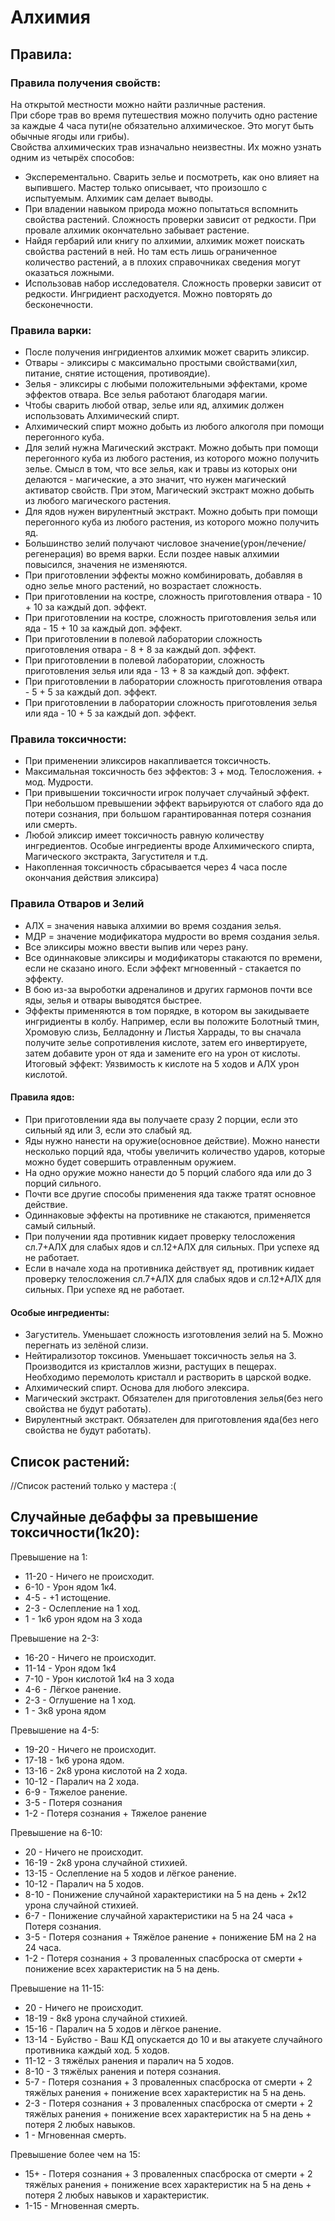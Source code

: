 # Алхимия

## Правила:

### Правила получения свойств:
На открытой местности можно найти различные растения.   
При сборе трав во время путешествия можно получить одно растение за каждые 4 часа пути(не обязательно алхимическое. Это могут быть обычные ягоды или грибы).  
Свойства алхимических трав изначально неизвестны. Их можно узнать одним из четырёх способов:
- Эксперементально. Сварить зелье и посмотреть, как оно влияет на выпившего. Мастер только описывает, что произошло с испытуемым. Алхимик сам делает выводы.
- При владении навыком природа можно попытаться вспомнить свойства растений. Сложность проверки зависит от редкости. При провале алхимик окончательно забывает растение.
- Найдя гербарий или книгу по алхимии, алхимик может поискать свойства растений в ней. Но там есть лишь ограниченное количество растений, а в плохих справочниках сведения могут оказаться ложными.
- Использовав набор исследователя. Сложность проверки зависит от редкости. Ингридиент расходуется. Можно повторять до бесконечности.

### Правила варки:
- После получения ингридиентов алхимик может сварить эликсир.
- Отвары - эликсиры с максимально простыми свойствами(хил, питание, снятие истощения, противоядие).
- Зелья - эликсиры с любыми положительными эффектами, кроме эффектов отвара. Все зелья работают благодаря магии.
- Чтобы сварить любой отвар, зелье или яд, алхимик должен использовать Алхимический спирт.
- Алхимический спирт можно добыть из любого алкоголя при помощи перегонного куба.
- Для зелий нужна Магический экстракт. Можно добыть при помощи перегонного куба из любого растения, из которого можно получить зелье. Смысл в том, что все зелья, как и травы из которых они делаются - магические, а это значит, что нужен магический активатор свойств. При этом, Магический экстракт можно добыть из любого магического растения.
- Для ядов нужен вирулентный экстракт. Можно добыть при помощи перегонного куба из любого растения, из которого можно получить яд.
- Большинство зелий получают числовое значение(урон/лечение/регенерация) во время варки. Если поздее навык алхимии повысился, значения не изменяются.
- При приготовлении эффекты можно комбинировать, добавляя в одно зелье много растений, но возрастает сложность.
- При приготовлении на костре, сложность приготовления отвара - 10 + 10 за каждый доп. эффект.
- При приготовлении на костре, сложность приготовления зелья или яда - 15 + 10 за каждый доп. эффект.
- При приготовлении в полевой лаборатории сложность приготовления отвара - 8 + 8 за каждый доп. эффект.
- При приготовлении в полевой лаборатории, сложность приготовления зелья или яда - 13 + 8 за каждый доп. эффект.
- При приготовлении в лаборатории сложность приготовления отвара - 5 + 5 за каждый доп. эффект.
- При приготовлении в лаборатории сложность приготовления зелья или яда - 10 + 5 за каждый доп. эффект.

### Правила токсичности:
- При применении эликсиров накапливается токсичность.
- Максимальная токсичность без эффектов: 3 + мод. Телосложения. + мод. Мудрости.
- При привышении токсичности игрок получает случайный эффект. При небольшом превышении эффект варьируются от слабого яда до потери сознания, при большом гарантированная потеря сознания или смерть.
- Любой эликсир имеет токсичность равную количеству ингредиентов. Особые ингредиенты вроде Алхимического спирта, Магического экстракта, Загустителя и т.д.
- Накопленная токсичность сбрасывается через 4 часа после окончания действия эликсира)

### Правила Отваров и Зелий
- АЛХ = значения навыка алхимии во время создания зелья.
- МДР = значение модификатора мудрости во время создания зелья.
- Все эликсиры можно ввести выпив или через рану.
- Все одиннаковые эликсиры и модификаторы стакаются по времени, если не сказано иного. Если эффект мгновенный - стакается по эффекту.
- В бою из-за выроботки адреналинов и других гармонов почти все яды, зелья и отвары выводятся быстрее.
- Эффекты применяются в том порядке, в котором вы закидываете ингридиенты в колбу. Например, если вы положите Болотный тмин, Хромовую слизь, Белладонну и Листья Харрады, то вы сначала получите зелье сопротивления кислоте, затем его инвертируете, затем добавите урон от яда и замените его на урон от кислоты. 
Итоговый эффект: Уязвимость к кислоте на 5 ходов и АЛХ урон кислотой.

#### Правила ядов:
- При приготовлении яда вы получаете сразу 2 порции, если это сильный яд или 3, если это слабый яд.
- Яды нужно нанести на оружие(основное действие). Можно нанести несколько порций яда, чтобы увеличить количество ударов, которые можно будет совершить отравленным оружием. 
- На одно оружие можно нанести до 5 порций слабого яда или до 3 порций сильного. 
- Почти все другие способы применения яда также тратят основное действие.
- Одиннаковые эффекты на противнике не стакаются, применяется самый сильный.
- При получении яда противник кидает проверку телосложения сл.7+АЛХ для слабых ядов и сл.12+АЛХ для сильных. При успехе яд не работает.
- Если в начале хода на противника действует яд, противник кидает проверку телосложения сл.7+АЛХ для слабых ядов и сл.12+АЛХ для сильных. При успехе яд не работает.


#### Особые ингредиенты:
- Загуститель. Уменьшает сложность изготовления зелий на 5. Можно перегнать из зелёной слизи. 
- Нейтирализотор токсинов. Уменьшает токсичность зелья на 3. Производится из кристаллов жизни, растущих в пещерах. Необходимо перемолоть кристалл и растворить в царской водке.
- Алхимический спирт. Основа для любого элексира.
- Магический экстракт. Обязателен для приготовления зелья(без него свойства не будут работать).
- Вирулентный экстракт. Обязателен для приготовления яда(без него свойства не будут работать).

## Список растений:

//Список растений только у мастера :(


## Случайные дебаффы за превышение токсичности(1к20):

Превышение на 1:
- 11-20 - Ничего не происходит.
- 6-10 - Урон ядом 1к4.
- 4-5 - +1 истощение.
- 2-3 - Ослепление на 1 ход.
- 1 - 1к6 урон ядом на 3 хода

Превышение на 2-3:
- 16-20 - Ничего не происходит.
- 11-14 - Урон ядом 1к4
- 7-10 - Урон кислотой 1к4 на 3 хода
- 4-6 - Лёгкое ранение.
- 2-3 - Оглушение на 1 ход.
- 1 - 3к8 урона ядом

Превышение на 4-5:
- 19-20 - Ничего не происходит.
- 17-18 - 1к6 урона ядом.
- 13-16 - 2к8 урона кислотой на 2 хода.
- 10-12 - Паралич на 2 хода.
- 6-9 - Тяжелое ранение.
- 3-5 - Потеря сознания
- 1-2 - Потеря сознания + Тяжелое ранение

Превышение на 6-10:
- 20 - Ничего не происходит.
- 16-19 - 2к8 урона случайной стихией.
- 13-15 - Ослепление на 5 ходов и лёгкое ранение.
- 10-12 - Паралич на 5 ходов.
- 8-10 - Понижение случайной характеристики на 5 на день + 2к12 урона случайной стихией.
- 6-7 - Понижение случайной характеристики на 5 на 24 часа + Потеря сознания.
- 3-5 - Потеря сознания + Тяжёлое ранение + понижение БМ на 2 на 24 часа.
- 1-2 - Потеря сознания + 3 проваленных спасброска от смерти + понижение всех характеристик на 5 на день. 

Превышение на 11-15:
- 20 - Ничего не происходит.
- 18-19 - 8к8 урона случайной стихией.
- 15-16 - Паралич на 5 ходов и лёгкое ранение.
- 13-14 - Буйство - Ваш КД опускается до 10 и вы атакуете случайного противника каждый ход. 5 ходов. 
- 11-12 - 3 тяжёлых ранения и паралич на 5 ходов.
- 8-10 - 3 тяжёлых ранения и потеря сознания.
- 5-7 - Потеря сознания + 3 проваленных спасброска от смерти + 2 тяжёлых ранения + понижение всех характеристик на 5 на день.
- 2-3 - Потеря сознания + 3 проваленных спасброска от смерти + 2 тяжёлых ранения + понижение всех характеристик на 5 на день + потеря 2 любых навыков.
- 1 - Мгновенная смерть.

Превышение более чем на 15:
- 15+ - Потеря сознания + 3 проваленных спасброска от смерти + 2 тяжёлых ранения + понижение всех характеристик на 5 на день + потеря 2 любых навыков и характеристик.
- 1-15 - Мгновенная смерть.





